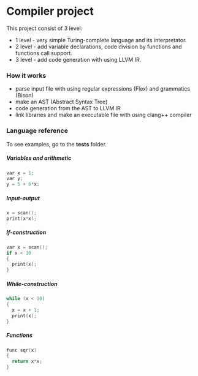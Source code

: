 # Compiler project

This project consist of 3 level:
* 1 level - very simple Turing-complete language and its interpretator.
* 2 level - add variable declarations, code division by functions and functions call support.
* 3 level - add code generation with using LLVM IR.

### How it works
* parse input file with using regular expressions (Flex) and grammatics (Bison)
* make an AST (Abstract Syntax Tree)
* code generation from the AST to LLVM IR
* link libraries and make an executable file with using clang++ compiler

### Language reference

To see examples, go to the **tests** folder.
##### Variables and arithmetic
```cpp
var x = 1;
var y;
y = 5 + 6*x;
```

##### Input-output
```cpp
x = scan();
print(x*x);
```

##### If-construction
```cpp
var x = scan();
if x < 10
{
  print(x);
}
```

##### While-construction
```cpp
while (x < 10)
{
  x = x + 1;
  print(x);
}
```

##### Functions
```cpp
func sqr(x)
{
  return x*x;
}
```
